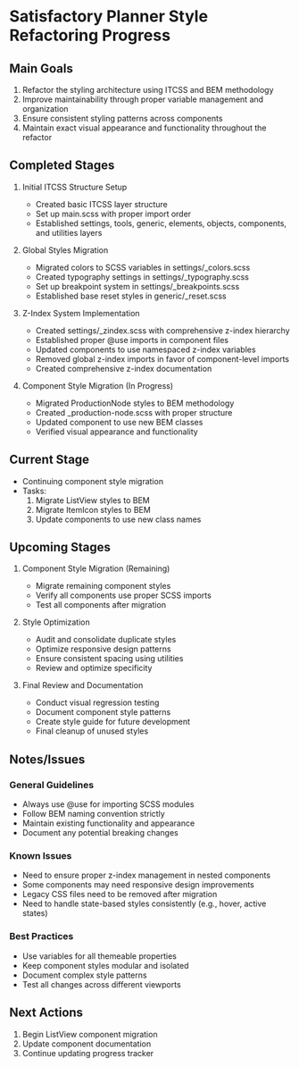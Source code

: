 # Satisfactory Planner Style Refactoring Progress

## Main Goals
1. Refactor the styling architecture using ITCSS and BEM methodology
2. Improve maintainability through proper variable management and organization
3. Ensure consistent styling patterns across components
4. Maintain exact visual appearance and functionality throughout the refactor

## Completed Stages
1. Initial ITCSS Structure Setup
   - Created basic ITCSS layer structure
   - Set up main.scss with proper import order
   - Established settings, tools, generic, elements, objects, components, and utilities layers

2. Global Styles Migration
   - Migrated colors to SCSS variables in settings/_colors.scss
   - Created typography settings in settings/_typography.scss
   - Set up breakpoint system in settings/_breakpoints.scss
   - Established base reset styles in generic/_reset.scss

3. Z-Index System Implementation
   - Created settings/_zindex.scss with comprehensive z-index hierarchy
   - Established proper @use imports in component files
   - Updated components to use namespaced z-index variables
   - Removed global z-index imports in favor of component-level imports
   - Created comprehensive z-index documentation

4. Component Style Migration (In Progress)
   - Migrated ProductionNode styles to BEM methodology
   - Created _production-node.scss with proper structure
   - Updated component to use new BEM classes
   - Verified visual appearance and functionality

## Current Stage
- Continuing component style migration
- Tasks:
  1. Migrate ListView styles to BEM
  2. Migrate ItemIcon styles to BEM
  3. Update components to use new class names

## Upcoming Stages
1. Component Style Migration (Remaining)
   - Migrate remaining component styles
   - Verify all components use proper SCSS imports
   - Test all components after migration

2. Style Optimization
   - Audit and consolidate duplicate styles
   - Optimize responsive design patterns
   - Ensure consistent spacing using utilities
   - Review and optimize specificity

3. Final Review and Documentation
   - Conduct visual regression testing
   - Document component style patterns
   - Create style guide for future development
   - Final cleanup of unused styles

## Notes/Issues
### General Guidelines
- Always use @use for importing SCSS modules
- Follow BEM naming convention strictly
- Maintain existing functionality and appearance
- Document any potential breaking changes

### Known Issues
- Need to ensure proper z-index management in nested components
- Some components may need responsive design improvements
- Legacy CSS files need to be removed after migration
- Need to handle state-based styles consistently (e.g., hover, active states)

### Best Practices
- Use variables for all themeable properties
- Keep component styles modular and isolated
- Document complex style patterns
- Test all changes across different viewports

## Next Actions
1. Begin ListView component migration
2. Update component documentation
3. Continue updating progress tracker 